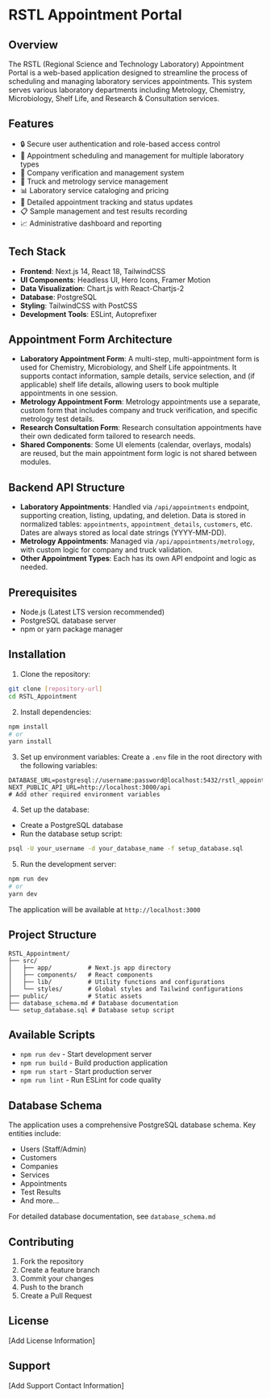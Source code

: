 # RSTL Appointment Portal

## Overview
The RSTL (Regional Science and Technology Laboratory) Appointment Portal is a web-based application designed to streamline the process of scheduling and managing laboratory services appointments. This system serves various laboratory departments including Metrology, Chemistry, Microbiology, Shelf Life, and Research & Consultation services.

## Features
- 🔒 Secure user authentication and role-based access control
- 📅 Appointment scheduling and management for multiple laboratory types
- 🏢 Company verification and management system
- 🚛 Truck and metrology service management
- 📊 Laboratory service cataloging and pricing
- 📝 Detailed appointment tracking and status updates
- 📋 Sample management and test results recording
- 📈 Administrative dashboard and reporting

## Tech Stack
- **Frontend**: Next.js 14, React 18, TailwindCSS
- **UI Components**: Headless UI, Hero Icons, Framer Motion
- **Data Visualization**: Chart.js with React-Chartjs-2
- **Database**: PostgreSQL
- **Styling**: TailwindCSS with PostCSS
- **Development Tools**: ESLint, Autoprefixer

## Appointment Form Architecture
- **Laboratory Appointment Form**: A multi-step, multi-appointment form is used for Chemistry, Microbiology, and Shelf Life appointments. It supports contact information, sample details, service selection, and (if applicable) shelf life details, allowing users to book multiple appointments in one session.
- **Metrology Appointment Form**: Metrology appointments use a separate, custom form that includes company and truck verification, and specific metrology test details.
- **Research Consultation Form**: Research consultation appointments have their own dedicated form tailored to research needs.
- **Shared Components**: Some UI elements (calendar, overlays, modals) are reused, but the main appointment form logic is not shared between modules.

## Backend API Structure
- **Laboratory Appointments**: Handled via `/api/appointments` endpoint, supporting creation, listing, updating, and deletion. Data is stored in normalized tables: `appointments`, `appointment_details`, `customers`, etc. Dates are always stored as local date strings (YYYY-MM-DD).
- **Metrology Appointments**: Managed via `/api/appointments/metrology`, with custom logic for company and truck validation.
- **Other Appointment Types**: Each has its own API endpoint and logic as needed.

## Prerequisites
- Node.js (Latest LTS version recommended)
- PostgreSQL database server
- npm or yarn package manager

## Installation

1. Clone the repository:
```bash
git clone [repository-url]
cd RSTL_Appointment
```

2. Install dependencies:
```bash
npm install
# or
yarn install
```

3. Set up environment variables:
Create a `.env` file in the root directory with the following variables:
```env
DATABASE_URL=postgresql://username:password@localhost:5432/rstl_appointment
NEXT_PUBLIC_API_URL=http://localhost:3000/api
# Add other required environment variables
```

4. Set up the database:
- Create a PostgreSQL database
- Run the database setup script:
```bash
psql -U your_username -d your_database_name -f setup_database.sql
```

5. Run the development server:
```bash
npm run dev
# or
yarn dev
```

The application will be available at `http://localhost:3000`

## Project Structure
```
RSTL_Appointment/
├── src/
│   ├── app/          # Next.js app directory
│   ├── components/   # React components
│   ├── lib/          # Utility functions and configurations
│   └── styles/       # Global styles and Tailwind configurations
├── public/           # Static assets
├── database_schema.md # Database documentation
└── setup_database.sql # Database setup script
```

## Available Scripts
- `npm run dev` - Start development server
- `npm run build` - Build production application
- `npm run start` - Start production server
- `npm run lint` - Run ESLint for code quality

## Database Schema
The application uses a comprehensive PostgreSQL database schema. Key entities include:
- Users (Staff/Admin)
- Customers
- Companies
- Services
- Appointments
- Test Results
- And more...

For detailed database documentation, see `database_schema.md`

## Contributing
1. Fork the repository
2. Create a feature branch
3. Commit your changes
4. Push to the branch
5. Create a Pull Request

## License
[Add License Information]

## Support
[Add Support Contact Information]